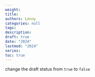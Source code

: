 ```yaml
---
weight: 
title: 
authors: Lenny
categories: null
tags: 
description: 
draft: true
date: "2024"
lastmod: "2024"
series:
toc: true
---
```



<!--more-->


change the draft status from `true` to `false` 